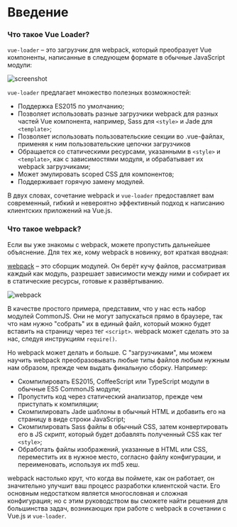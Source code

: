 # Введение

### Что такое Vue Loader?

`vue-loader` – это загрузчик для webpack, который преобразует Vue компоненты, написанные в следующем формате в обычные JavaScript модули:

![screenshot](http://blog.evanyou.me/images/vue-component.png)

`vue-loader` предлагает множество полезных возможностей:

- Поддержка ES2015 по умолчанию;
- Позволяет использовать разные загрузчики webpack для разных частей Vue компонента, например, Sass для `<style>` и Jade для `<template>`;
- Позволяет использовать пользовательские секции во .vue-файлах, применяя к ним пользовательские цепочки загрузчиков
- Обращается со статическими ресурсами, указанными в `<style>` и `<template>`, как с зависимостями модуля, и обрабатывает их webpack загрузчиками;
- Может эмулировать scoped CSS для компонентов;
- Поддерживает горячую замену модулей.

В двух словах, сочетание webpack и `vue-loader` предоставляет вам современный, гибкий и невероятно эффективный подход к написанию клиентских приложений на Vue.js.

### Что такое webpack?

Если вы уже знакомы с webpack, можете пропустить дальнейшее объяснение. Для тех же, кому webpack в новинку, вот краткая вводная:

[webpack](https://webpack.github.io/) – это сборщик модулей. Он берёт кучу файлов, рассматривая каждый как модуль, разрешает зависимости между ними и собирает их в статические ресурсы, готовые к развёртыванию.

![webpack](https://webpack.github.io/assets/what-is-webpack.png)

В качестве простого примера, представим, что у нас есть набор модулей CommonJS. Они не могут запускаться прямо в браузере, так что нам нужно "собрать" их в единый файл, который можно будет вставить на страницу через тег `<script>`. webpack может сделать это за нас, следуя инструкциям `require()`.

Но webpack может делать и больше. С "загрузчиками", мы можем научить webpack преобразовывать любые типы файлов любым нужным нам образом, прежде чем выдать финальную сборку. Например:

- Скомпилировать ES2015, CoffeeScript или TypeScript модули в обычные ES5 CommonJS модули;
- Пропустить код через статический анализатор, прежде чем приступать к компиляции;
- Скомпилировать Jade шаблоны в обычный HTML и добавить его на страницу в виде строки JavaScript;
- Скомпилировать Sass файлы в обычный CSS, затем конвертировать его в JS скрипт, который будет добавлять полученный CSS как тег `<style>`;
- Обработать файлы изображений, указанные в HTML или CSS, переместить их в нужное место, согласно файлу конфигурации, и переименовать, используя их md5 хеш.

webpack настолько крут, что когда вы поймете, как он работает, он значительно улучшит ваш процесс разработки клиентской части. Его основным недостатком является многословная и сложная конфигурация; но с этим руководством вы сможете найти решения для большинства задач, возникающих при работе с webpack в сочетании с Vue.js и `vue-loader`.
